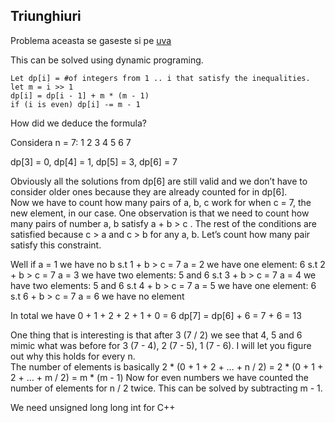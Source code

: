 ## Triunghiuri

Problema aceasta se gaseste si pe [uva](https://www.google.ro/url?sa=t&rct=j&q=&esrc=s&source=web&cd=1&cad=rja&uact=8&ved=0ahUKEwionsba1JfTAhXCbxQKHbw-ARgQFggaMAA&url=https%3A%2F%2Fuva.onlinejudge.org%2Findex.php%3Foption%3Donlinejudge%26page%3Dshow_problem%26problem%3D2549&usg=AFQjCNHlqtQ1PfatA0CP2qwGIxSskDISVg&sig2=zPXeUhGxXW5V19WKQ8vQ1A)

This can be solved using dynamic programing.
```
Let dp[i] = #of integers from 1 .. i that satisfy the inequalities.
let m = i >> 1
dp[i] = dp[i - 1] + m * (m - 1)
if (i is even) dp[i] -= m - 1
```

How did we deduce the formula?

Considera n = 7: 1 2 3 4 5 6 7 

dp[3] = 0, dp[4] = 1, dp[5] = 3, dp[6] = 7

Obviously all the solutions from dp[6] are still valid and we don’t have to consider older ones because they are already counted for in dp[6].  
Now we have to count how many pairs of a, b, c work for when c = 7, the new element, in our case.  One observation is that we need to count how many pairs of number a, b satisfy a + b > c . The rest of the conditions are satisfied because c > a and c > b for any a, b.
Let’s count how many pair satisfy this constraint. 




Well if a = 1 we have no b s.t 1 + b > c = 7
        a = 2 we have one element: 6 s.t 2 + b > c = 7
        a = 3 we have two elements: 5 and 6 s.t 3 + b > c = 7
        a = 4 we have two elements: 5 and 6 s.t 4 + b > c = 7
        a = 5 we have one element: 6 s.t 6 + b > c = 7
        a = 6 we have no element 

In total we have 0 + 1 + 2 + 2 + 1 + 0 = 6
dp[7] = dp[6] + 6 = 7 + 6 = 13

One thing that is interesting is that after 3 (7 / 2) we see that 4, 5 and 6 mimic what was before for 3 (7 - 4), 2 (7 - 5), 1 (7 - 6). I will let you figure out why this holds for every n.  
The number of elements is basically 2 * (0 + 1 + 2 + … + n / 2) = 2 * (0 + 1 + 2 + … + m / 2) = m * (m - 1)
Now for even numbers we have counted the number of elements for n / 2 twice. This can be solved by subtracting m - 1.  
  


We need unsigned long long int for C++ 

